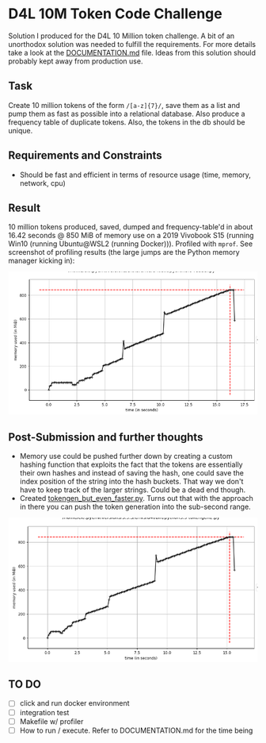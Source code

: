 # D4L 10M Token Code Challenge
Solution I produced for the D4L 10 Million token challenge. A bit of an unorthodox solution was needed to fulfill the requirements. For more details take a look at the [DOCUMENTATION.md](./DOCUMENTATION.md) file. Ideas from this solution should probably kept away from production use.

## Task
Create 10 million tokens of the form `/[a-z]{7}/`, save them as a list and pump them as fast as possible into a relational database. Also produce a frequency table of duplicate tokens. Also, the tokens in the db should be unique.

## Requirements and Constraints
- Should be fast and efficient in terms of resource usage (time, memory, network, cpu)

## Result
10 million tokens produced, saved, dumped and frequency-table'd in about 16.42 seconds @ 850 MiB of memory use on a 2019 Vivobook S15 (running Win10 (running Ubuntu@WSL2 (running Docker))). Profiled with `mprof`. See screenshot of profiling results (the large jumps are the Python memory manager kicking in):

![Profiling results of mprof](./mprof.png?raw=true "Profiling Results")

## Post-Submission and further thoughts
- Memory use could be pushed further down by creating a custom hashing function that exploits the fact that the tokens are essentially their own hashes and instead of saving the hash, one could save the index position of the string into the hash buckets. That way we don't have to keep track of the larger strings. Could be a dead end though.
- Created [tokengen_but_even_faster.py](./tokengen_but_even_faster.py). Turns out that with the approach in there you can push the token generation into the sub-second range.

![Profiling results of faster approach](./mprof_but_faster.png?raw=true "Post-Submission Profiling Results")

## TO DO
- [ ] click and run docker environment
- [ ] integration test
- [ ] Makefile w/ profiler
- [ ] How to run / execute. Refer to DOCUMENTATION.md for the time being
